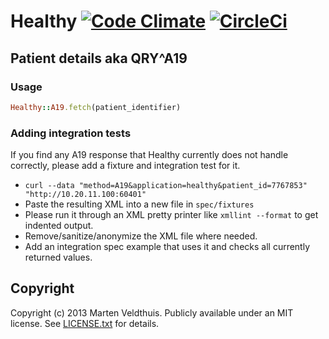 # Healthy [![Code Climate](https://codeclimate.com/repos/524944dd56b10217490074e8/badges/5dd696b69c4614c83c2d/gpa.png)](https://codeclimate.com/repos/524944dd56b10217490074e8/feed) [![CircleCi](https://circleci.com/gh/roqua/healthy.png?circle-token=ece8f36798b00bc8659d5c76f720b22693d6600a)](https://circleci.com/gh/roqua/healthy)

## Patient details aka QRY\^A19

### Usage

```ruby
Healthy::A19.fetch(patient_identifier)
```

### Adding integration tests

If you find any A19 response that Healthy currently does not handle correctly, please add a fixture and integration test for it.

* `curl --data "method=A19&application=healthy&patient_id=7767853" "http://10.20.11.100:60401"`
* Paste the resulting XML into a new file in `spec/fixtures`
* Please run it through an XML pretty printer like `xmllint --format` to get indented output.
* Remove/sanitize/anonymize the XML file where needed.
* Add an integration spec example that uses it and checks all currently returned values.

## Copyright

Copyright (c) 2013 Marten Veldthuis. Publicly available under an MIT license. See [LICENSE.txt](https://github.com/roqua/healthy/blob/master/LICENSE.txt) for details.
